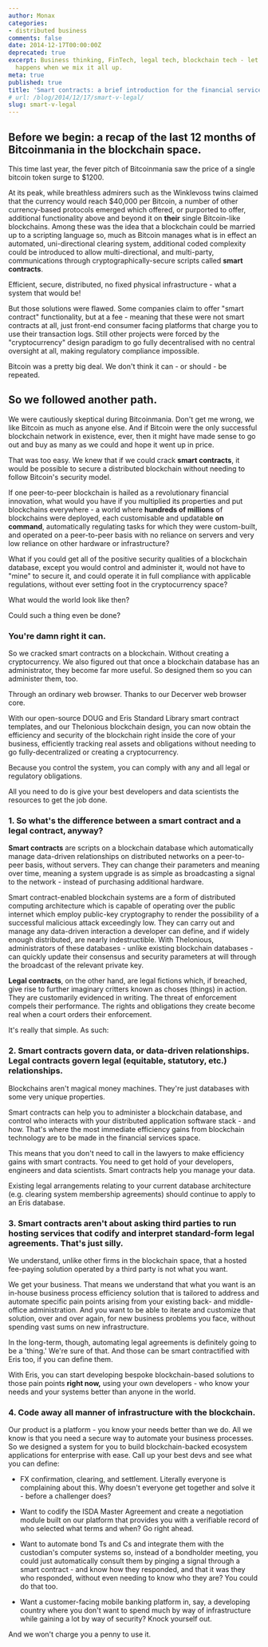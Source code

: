 ```yaml
---
author: Monax
categories:
- distributed business
comments: false
date: 2014-12-17T00:00:00Z
deprecated: true
excerpt: Business thinking, FinTech, legal tech, blockchain tech - let's see what
  happens when we mix it all up.
meta: true
published: true
title: 'Smart contracts: a brief introduction for the financial services industry'
# url: /blog/2014/12/17/smart-v-legal/
slug: smart-v-legal
---
```




## Before we begin: a recap of the last 12 months of Bitcoinmania in the blockchain space.

This time last year, the fever pitch of Bitcoinmania saw the price of a single bitcoin token surge to $1200.

At its peak, while breathless admirers such as the Winklevoss twins claimed that the currency would reach $40,000 per Bitcoin, a number of other currency-based protocols emerged which offered, or purported to offer, additional functionality above and beyond it on **their** single Bitcoin-like blockchains. Among these was the idea that a blockchain could be married up to a scripting language so, much as Bitcoin manages what is in effect an automated, uni-directional clearing system, additional coded complexity could be introduced to allow multi-directional, and multi-party, communications through cryptographically-secure scripts called **smart contracts**.

Efficient, secure, distributed, no fixed physical infrastructure - what a system that would be!

But those solutions were flawed. Some companies claim to offer "smart contract" functionality, but at a fee - meaning that these were not smart contracts at all, just front-end consumer facing platforms that charge you to use their transaction logs. Still other projects were forced by the "cryptocurrency" design paradigm to go fully decentralised with no central oversight at all, making regulatory compliance impossible.

Bitcoin was a pretty big deal. We don't think it can - or should - be repeated.

## So we followed another path.

We were cautiously skeptical during Bitcoinmania. Don't get me wrong, we like Bitcoin as much as anyone else. And if Bitcoin were the only successful blockchain network in existence, ever, then it might have made sense to go out and buy as many as we could and hope it went up in price.

That was too easy. We knew that if we could crack **smart contracts**, it would be possible to secure a distributed blockchain without needing to follow Bitcoin's security model.

If one peer-to-peer blockchain is hailed as a revolutionary financial innovation, what would you have if you multiplied its properties and put blockchains everywhere - a world where **hundreds of millions** of blockchains were deployed, each customisable and updatable **on command**, automatically regulating tasks for which they were custom-built, and operated on a peer-to-peer basis with no reliance on servers and very low reliance on other hardware or infrastructure?

What if you could get all of the positive security qualities of a blockchain database, except you would control and administer it, would not have to "mine" to secure it, and could operate it in full compliance with applicable regulations, without ever setting foot in the cryptocurrency space?

What would the world look like then?

Could such a thing even be done?

### You're damn right it can.

So we cracked smart contracts on a blockchain. Without creating a cryptocurrency. We also figured out that once a blockchain database has an administrator, they become far more useful. So designed them so you can administer them, too.

Through an ordinary web browser. Thanks to our Decerver web browser core.

With our open-source DOUG and Eris Standard Library smart contract templates, and our Thelonious blockchain design, you can now obtain the efficiency and security of the blockchain right inside the core of your business, efficiently tracking real assets and obligations without needing to go fully-decentralized or creating a cryptocurrency.

Because you control the system, you can comply with any and all legal or regulatory obligations.

All you need to do is give your best developers and data scientists the resources to get the job done.

### 1. So what's the difference between a smart contract and a legal contract, anyway?

**Smart contracts** are scripts on a blockchain database which automatically manage data-driven relationships on distributed networks on a peer-to-peer basis, without servers. They can change their parameters and meaning over time, meaning a system upgrade is as simple as broadcasting a signal to the network - instead of purchasing additional hardware.

Smart contract-enabled blockchain systems are a form of distributed computing architecture which is capable of operating over the public internet which employ public-key cryptography to render the possibility of a successful malicious attack exceedingly low. They can carry out and manage any data-driven interaction a developer can define, and if widely enough distributed, are nearly indestructible. With Thelonious, administrators of these databases - unlike existing blockchain databases - can quickly update their consensus and security parameters at will through the broadcast of the relevant private key.

**Legal contracts**, on the other hand, are legal fictions which, if breached, give rise to further imaginary critters known as choses (things) in action. They are customarily evidenced in writing. The threat of enforcement compels their performance. The rights and obligations they create become real when a court orders their enforcement.

It's really that simple. As such:

### 2. Smart contracts govern data, or data-driven relationships. Legal contracts govern legal (equitable, statutory, etc.) relationships.

Blockchains aren't magical money machines. They're just databases with some very unique properties.

Smart contracts can help you to administer a blockchain database, and control who interacts with your distributed application software stack - and how. That's where the most immediate efficiency gains from blockchain technology are to be made in the financial services space.

This means that you don't need to call in the lawyers to make efficiency gains with smart contracts. You need to get hold of your developers, engineers and data scientists. Smart contracts help you manage your data.

Existing legal arrangements relating to your current database architecture (e.g. clearing system membership agreements) should continue to apply to an Eris database.

### 3. Smart contracts aren't about asking third parties to run hosting services that codify and interpret standard-form legal agreements. That's just silly.

We understand, unlike other firms in the blockchain space, that a hosted fee-paying solution operated by a third party is not what you want.

We get your business. That means we understand that what you want is an in-house business process efficiency solution that is tailored to address and automate specific pain points arising from your existing back- and middle-office administration. And you want to be able to iterate and customize that solution, over and over again, for new business problems you face, without spending vast sums on new infrastructure.

In the long-term, though, automating legal agreements is definitely going to be a 'thing.' We're sure of that. And those can be smart contractified with Eris too, if you can define them.

With Eris, you can start developing bespoke blockchain-based solutions to those pain points **right now,** using your own developers - who know your needs and your systems better than anyone in the world.

### 4. Code away all manner of infrastructure with the blockchain.

Our product is a platform - you know your needs better than we do. All we know is that you need a secure way to automate your business processes. So we designed a system for you to build blockchain-backed ecosystem applications for enterprise with ease. Call up your best devs and see what you can define:

* FX confirmation, clearing, and settlement. Literally everyone is complaining about this. Why doesn't everyone get together and solve it - before a challenger does?

* Want to codify the ISDA Master Agreement and create a negotiation module built on our platform that provides you with a verifiable record of who selected what terms and when? Go right ahead.

* Want to automate bond Ts and Cs and integrate them with the custodian's computer systems so, instead of a bondholder meeting, you could just automatically consult them by pinging a signal through a smart contract - and know how they responded, and that it was they who responded, without even needing to know who they are? You could do that too.

* Want a customer-facing mobile banking platform in, say, a developing country where you don't want to spend much by way of infrastructure while gaining a lot by way of security? Knock yourself out.

And we won't charge you a penny to use it.

